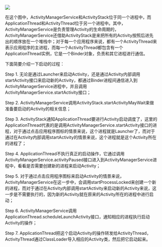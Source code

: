 ![](http://ooun8fyfu.bkt.clouddn.com/17-6-2/7630589.jpg)

在这个图中，ActivityManagerService和ActivityStack位于同一个进程中，而ApplicationThread和ActivityThread位于另一个进程中。其中，ActivityManagerService是负责管理Activity的生命周期的，ActivityManagerService还借助ActivityStack是来把所有的Activity按照后进先出的顺序放在一个堆栈中；对于每一个应用程序来说，都有一个ActivityThread来表示应用程序的主进程，而每一个ActivityThread都包含有一个ApplicationThread实例，它是一个Binder对象，负责和其它进程进行通信。

下面简要介绍一下启动的过程：

Step 1. 无论是通过Launcher来启动Activity，还是通过Activity内部调用startActivity接口来启动新的Activity，都通过Binder进程间通信进入到ActivityManagerService进程中，并且调用ActivityManagerService.startActivity接口； 

Step 2. ActivityManagerService调用ActivityStack.startActivityMayWait来做准备要启动的Activity的相关信息；

Step 3. ActivityStack通知ApplicationThread要进行Activity启动调度了，这里的ApplicationThread代表的是调用ActivityManagerService.startActivity接口的进程，对于通过点击应用程序图标的情景来说，这个进程就是Launcher了，而对于通过在Activity内部调用startActivity的情景来说，这个进程就是这个Activity所在的进程了；

Step 4. ApplicationThread不执行真正的启动操作，它通过调用ActivityManagerService.activityPaused接口进入到ActivityManagerService进程中，看看是否需要创建新的进程来启动Activity；

Step 5. 对于通过点击应用程序图标来启动Activity的情景来说，ActivityManagerService在这一步中，会调用startProcessLocked来创建一个新的进程，而对于通过在Activity内部调用startActivity来启动新的Activity来说，这一步是不需要执行的，因为新的Activity就在原来的Activity所在的进程中进行启动；

Step 6. ActivityManagerService调用ApplicationThread.scheduleLaunchActivity接口，通知相应的进程执行启动Activity的操作；

Step 7. ApplicationThread把这个启动Activity的操作转发给ActivityThread，ActivityThread通过ClassLoader导入相应的Activity类，然后把它启动起来。
